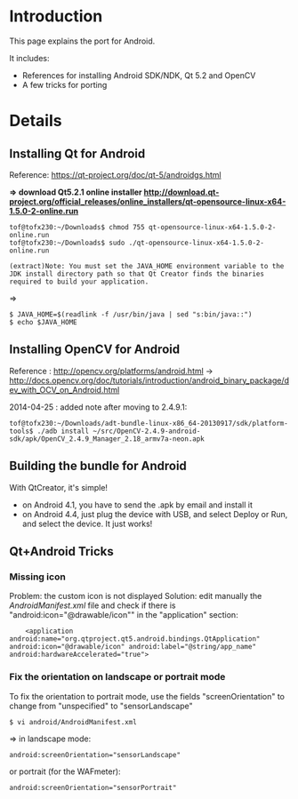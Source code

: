 # Introduction #

This page explains the port for Android.

It includes:
  * References for installing Android SDK/NDK, Qt 5.2 and OpenCV
  * A few tricks for porting

# Details #

## Installing Qt for Android ##
Reference:
https://qt-project.org/doc/qt-5/androidgs.html

**=> download Qt5.2.1 online installer
http://download.qt-project.org/official_releases/online_installers/qt-opensource-linux-x64-1.5.0-2-online.run**

```
tof@tofx230:~/Downloads$ chmod 755 qt-opensource-linux-x64-1.5.0-2-online.run 
tof@tofx230:~/Downloads$ sudo ./qt-opensource-linux-x64-1.5.0-2-online.run

(extract)Note: You must set the JAVA_HOME environment variable to the JDK install directory path so that Qt Creator finds the binaries required to build your application.
```
=>
```
$ JAVA_HOME=$(readlink -f /usr/bin/java | sed "s:bin/java::")
$ echo $JAVA_HOME
```

## Installing OpenCV for Android ##

Reference : http://opencv.org/platforms/android.html
-> http://docs.opencv.org/doc/tutorials/introduction/android_binary_package/dev_with_OCV_on_Android.html

2014-04-25 : added note after moving to 2.4.9.1:
```
tof@tofx230:~/Downloads/adt-bundle-linux-x86_64-20130917/sdk/platform-tools$ ./adb install ~/src/OpenCV-2.4.9-android-sdk/apk/OpenCV_2.4.9_Manager_2.18_armv7a-neon.apk 
```

## Building the bundle for Android ##

With QtCreator, it's simple!
  * on Android 4.1, you have to send the .apk by email and install it
  * on Android 4.4, just plug the device with USB, and select Deploy or Run, and select the device. It just works!

## Qt+Android Tricks ##


### Missing icon ###

Problem: the custom icon is not displayed
Solution: edit manually the _AndroidManifest.xml_ file and check if there is "android:icon="@drawable/icon"" in the "application" section:
```
    <application android:name="org.qtproject.qt5.android.bindings.QtApplication" android:icon="@drawable/icon" android:label="@string/app_name" android:hardwareAccelerated="true">
```

### Fix the orientation on landscape or portrait mode ###

To fix the orientation to portrait mode, use the fields "screenOrientation" to change from "unspecified" to "sensorLandscape"
```
$ vi android/AndroidManifest.xml 
```
=> in landscape mode:
```
android:screenOrientation="sensorLandscape" 
```

or portrait (for the WAFmeter):
```
android:screenOrientation="sensorPortrait" 
```